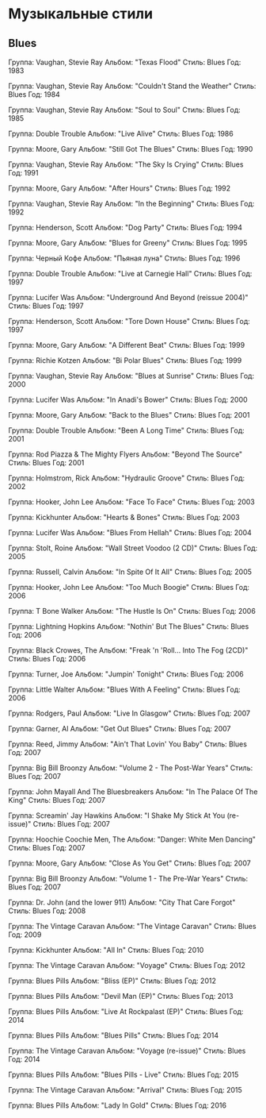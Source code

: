 # Музыкальные стили

## Blues

Группа: Vaughan, Stevie Ray
Альбом: "Texas Flood"
Стиль: Blues
Год: 1983

Группа: Vaughan, Stevie Ray
Альбом: "Couldn't Stand the Weather"
Стиль: Blues
Год: 1984

Группа: Vaughan, Stevie Ray
Альбом: "Soul to Soul"
Стиль: Blues
Год: 1985

Группа: Double Trouble
Альбом: "Live Alive"
Стиль: Blues
Год: 1986

Группа: Moore, Gary
Альбом: "Still Got The Blues"
Стиль: Blues
Год: 1990

Группа: Vaughan, Stevie Ray
Альбом: "The Sky Is Crying"
Стиль: Blues
Год: 1991

Группа: Moore, Gary
Альбом: "After Hours"
Стиль: Blues
Год: 1992

Группа: Vaughan, Stevie Ray
Альбом: "In the Beginning"
Стиль: Blues
Год: 1992

Группа: Henderson, Scott
Альбом: "Dog Party"
Стиль: Blues
Год: 1994

Группа: Moore, Gary
Альбом: "Blues for Greeny"
Стиль: Blues
Год: 1995

Группа: Черный Кофе
Альбом: "Пьяная луна"
Стиль: Blues
Год: 1996

Группа: Double Trouble
Альбом: "Live at Carnegie Hall"
Стиль: Blues
Год: 1997

Группа: Lucifer Was
Альбом: "Underground And Beyond (reissue 2004)"
Стиль: Blues
Год: 1997

Группа: Henderson, Scott
Альбом: "Tore Down House"
Стиль: Blues
Год: 1997

Группа: Moore, Gary
Альбом: "A Different Beat"
Стиль: Blues
Год: 1999

Группа: Richie Kotzen
Альбом: "Bi Polar Blues"
Стиль: Blues
Год: 1999

Группа: Vaughan, Stevie Ray
Альбом: "Blues at Sunrise"
Стиль: Blues
Год: 2000

Группа: Lucifer Was
Альбом: "In Anadi's Bower"
Стиль: Blues
Год: 2000

Группа: Moore, Gary
Альбом: "Back to the Blues"
Стиль: Blues
Год: 2001

Группа: Double Trouble
Альбом: "Been A Long Time"
Стиль: Blues
Год: 2001

Группа: Rod Piazza & The Mighty Flyers
Альбом: "Beyond The Source"
Стиль: Blues
Год: 2001

Группа: Holmstrom, Rick
Альбом: "Hydraulic Groove"
Стиль: Blues
Год: 2002

Группа: Hooker, John Lee
Альбом: "Face To Face"
Стиль: Blues
Год: 2003

Группа: Kickhunter
Альбом: "Hearts & Bones"
Стиль: Blues
Год: 2003

Группа: Lucifer Was
Альбом: "Blues From Hellah"
Стиль: Blues
Год: 2004

Группа: Stolt, Roine
Альбом: "Wall Street Voodoo (2 CD)"
Стиль: Blues
Год: 2005

Группа: Russell, Calvin
Альбом: "In Spite Of It All"
Стиль: Blues
Год: 2005

Группа: Hooker, John Lee
Альбом: "Too Much Boogie"
Стиль: Blues
Год: 2006

Группа: T Bone Walker
Альбом: "The Hustle Is On"
Стиль: Blues
Год: 2006

Группа: Lightning Hopkins
Альбом: "Nothin' But The Blues"
Стиль: Blues
Год: 2006

Группа: Black Crowes, The
Альбом: "Freak 'n 'Roll... Into The Fog (2CD)"
Стиль: Blues
Год: 2006

Группа: Turner, Joe
Альбом: "Jumpin' Tonight"
Стиль: Blues
Год: 2006

Группа: Little Walter
Альбом: "Blues With A Feeling"
Стиль: Blues
Год: 2006

Группа: Rodgers, Paul
Альбом: "Live In Glasgow"
Стиль: Blues
Год: 2007

Группа: Garner, Al
Альбом: "Get Out Blues"
Стиль: Blues
Год: 2007

Группа: Reed, Jimmy
Альбом: "Ain't That Lovin' You Baby"
Стиль: Blues
Год: 2007

Группа: Big Bill Broonzy
Альбом: "Volume 2 - The Post-War Years"
Стиль: Blues
Год: 2007

Группа: John Mayall And The Bluesbreakers
Альбом: "In The Palace Of The King"
Стиль: Blues
Год: 2007

Группа: Screamin' Jay Hawkins
Альбом: "I Shake My Stick At You (re-issue)"
Стиль: Blues
Год: 2007

Группа: Hoochie Coochie Men, The
Альбом: "Danger: White Men Dancing"
Стиль: Blues
Год: 2007

Группа: Moore, Gary
Альбом: "Close As You Get"
Стиль: Blues
Год: 2007

Группа: Big Bill Broonzy
Альбом: "Volume 1 - The Pre-War Years"
Стиль: Blues
Год: 2007

Группа: Dr. John (and the lower 911)
Альбом: "City That Care Forgot"
Стиль: Blues
Год: 2008

Группа: The Vintage Caravan
Альбом: "The Vintage Caravan"
Стиль: Blues
Год: 2009

Группа: Kickhunter
Альбом: "All In"
Стиль: Blues
Год: 2010

Группа: The Vintage Caravan
Альбом: "Voyage"
Стиль: Blues
Год: 2012

Группа: Blues Pills
Альбом: "Bliss (EP)"
Стиль: Blues
Год: 2012

Группа: Blues Pills
Альбом: "Devil Man (EP)"
Стиль: Blues
Год: 2013

Группа: Blues Pills
Альбом: "Live At Rockpalast (EP)"
Стиль: Blues
Год: 2014

Группа: Blues Pills
Альбом: "Blues Pills"
Стиль: Blues
Год: 2014

Группа: The Vintage Caravan
Альбом: "Voyage (re-issue)"
Стиль: Blues
Год: 2014

Группа: Blues Pills
Альбом: "Blues Pills - Live"
Стиль: Blues
Год: 2015

Группа: The Vintage Caravan
Альбом: "Arrival"
Стиль: Blues
Год: 2015

Группа: Blues Pills
Альбом: "Lady In Gold"
Стиль: Blues
Год: 2016

